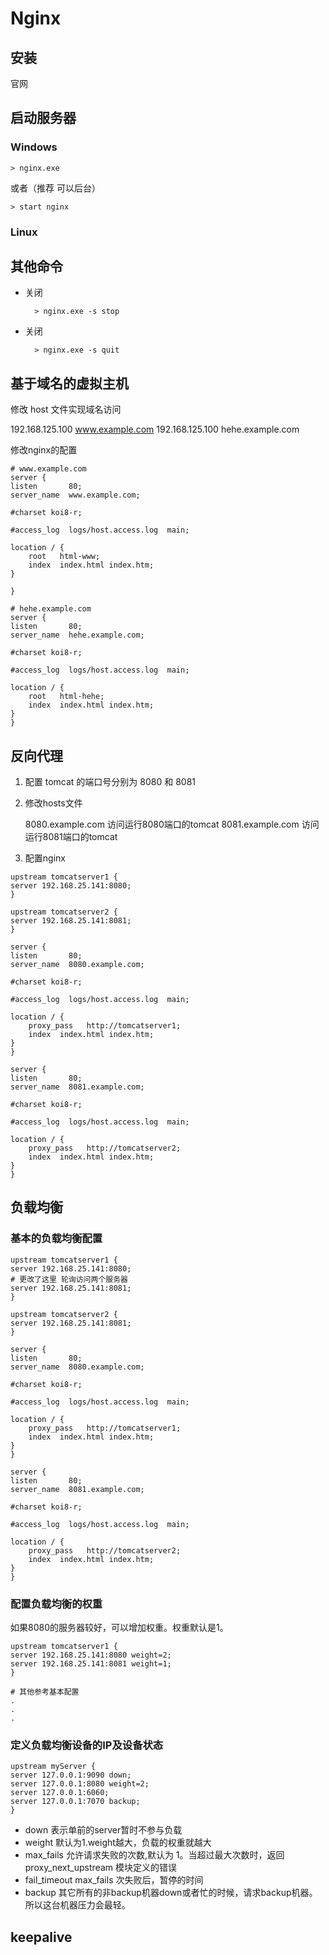 # Nginx


## 安装
官网

## 启动服务器

### Windows

    > nginx.exe 
    
或者（推荐 可以后台）
    
    > start nginx 

### Linux

    

## 其他命令
* 关闭

        > nginx.exe -s stop
    
* 关闭

        > nginx.exe -s quit    


## 基于域名的虚拟主机
修改 host 文件实现域名访问

192.168.125.100 www.example.com
192.168.125.100 hehe.example.com

修改nginx的配置

``` 
# www.example.com
server {
listen       80;
server_name  www.example.com;

#charset koi8-r;

#access_log  logs/host.access.log  main;

location / {
    root   html-www;
    index  index.html index.htm;
}
    
}

# hehe.example.com
server {
listen       80;
server_name  hehe.example.com;

#charset koi8-r;

#access_log  logs/host.access.log  main;

location / {
    root   html-hehe;
    index  index.html index.htm;
}
}

```

## 反向代理

1. 配置 tomcat 的端口号分别为 8080 和 8081
2. 修改hosts文件

    8080.example.com	访问运行8080端口的tomcat
    8081.example.com	访问运行8081端口的tomcat

3. 配置nginx
```
upstream tomcatserver1 {
server 192.168.25.141:8080;
}

upstream tomcatserver2 {
server 192.168.25.141:8081;
}

server {
listen       80;
server_name  8080.example.com;

#charset koi8-r;

#access_log  logs/host.access.log  main;

location / {
    proxy_pass   http://tomcatserver1;
    index  index.html index.htm;
}
}

server {
listen       80;
server_name  8081.example.com;

#charset koi8-r;

#access_log  logs/host.access.log  main;

location / {
    proxy_pass   http://tomcatserver2;
    index  index.html index.htm;
}
}
```

## 负载均衡
### 基本的负载均衡配置
```
upstream tomcatserver1 {
server 192.168.25.141:8080;
# 更改了这里 轮询访问两个服务器
server 192.168.25.141:8081;
}

upstream tomcatserver2 {
server 192.168.25.141:8081;
}

server {
listen       80;
server_name  8080.example.com;

#charset koi8-r;

#access_log  logs/host.access.log  main;

location / {
    proxy_pass   http://tomcatserver1;
    index  index.html index.htm;
}
}

server {
listen       80;
server_name  8081.example.com;

#charset koi8-r;

#access_log  logs/host.access.log  main;

location / {
    proxy_pass   http://tomcatserver2;
    index  index.html index.htm;
}
}
```

### 配置负载均衡的权重
如果8080的服务器较好，可以增加权重。权重默认是1。
```
upstream tomcatserver1 {
server 192.168.25.141:8080 weight=2;
server 192.168.25.141:8081 weight=1;
}

# 其他参考基本配置
.
.
.
```
### 定义负载均衡设备的IP及设备状态 
```
upstream myServer {   
server 127.0.0.1:9090 down; 
server 127.0.0.1:8080 weight=2; 
server 127.0.0.1:6060; 
server 127.0.0.1:7070 backup; 
}
```
- down 表示单前的server暂时不参与负载 
- weight  默认为1.weight越大，负载的权重就越大
- max_fails 允许请求失败的次数,默认为 1。当超过最大次数时，返回 proxy_next_upstream 模块定义的错误 
- fail_timeout max_fails 次失败后，暂停的时间
- backup 其它所有的非backup机器down或者忙的时候，请求backup机器。所以这台机器压力会最轻。


## keepalive




